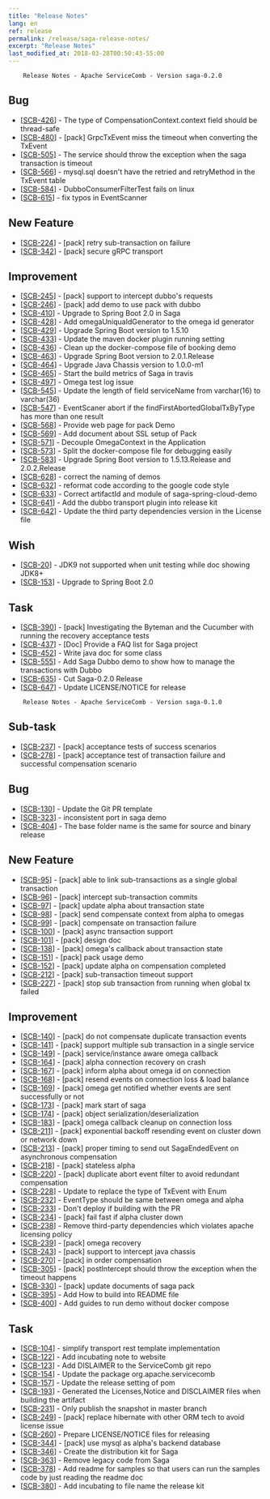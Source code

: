 ```yaml
---
title: "Release Notes"
lang: en
ref: release
permalink: /release/saga-release-notes/
excerpt: "Release Notes"
last_modified_at: 2018-03-28T00:50:43-55:00
---
```



        Release Notes - Apache ServiceComb - Version saga-0.2.0
            
<h2>        Bug
</h2>
<ul>
<li>[<a href='https://issues.apache.org/jira/browse/SCB-426'>SCB-426</a>] -         The type of CompensationContext.context field should be thread-safe
</li>
<li>[<a href='https://issues.apache.org/jira/browse/SCB-480'>SCB-480</a>] -         [pack] GrpcTxEvent miss the timeout when converting the TxEvent 
</li>
<li>[<a href='https://issues.apache.org/jira/browse/SCB-505'>SCB-505</a>] -         The service should throw the exception when the saga transaction is timeout
</li>
<li>[<a href='https://issues.apache.org/jira/browse/SCB-566'>SCB-566</a>] -         mysql.sql doesn&#39;t have the retried and retryMethod in the TxEvent table
</li>
<li>[<a href='https://issues.apache.org/jira/browse/SCB-584'>SCB-584</a>] -         DubboConsumerFilterTest fails on linux
</li>
<li>[<a href='https://issues.apache.org/jira/browse/SCB-615'>SCB-615</a>] -         fix typos in EventScanner
</li>
</ul>
        
<h2>        New Feature
</h2>
<ul>
<li>[<a href='https://issues.apache.org/jira/browse/SCB-224'>SCB-224</a>] -         [pack] retry sub-transaction on failure
</li>
<li>[<a href='https://issues.apache.org/jira/browse/SCB-342'>SCB-342</a>] -         [pack] secure gRPC transport
</li>
</ul>
        
<h2>        Improvement
</h2>
<ul>
<li>[<a href='https://issues.apache.org/jira/browse/SCB-245'>SCB-245</a>] -         [pack] support to intercept dubbo&#39;s requests
</li>
<li>[<a href='https://issues.apache.org/jira/browse/SCB-246'>SCB-246</a>] -         [pack] add demo to use pack with dubbo
</li>
<li>[<a href='https://issues.apache.org/jira/browse/SCB-410'>SCB-410</a>] -         Upgrade to Spring Boot 2.0 in Saga
</li>
<li>[<a href='https://issues.apache.org/jira/browse/SCB-428'>SCB-428</a>] -         Add omegaUniquaIdGenerator to the omega id generator
</li>
<li>[<a href='https://issues.apache.org/jira/browse/SCB-429'>SCB-429</a>] -         Upgrade Spring Boot version to 1.5.10
</li>
<li>[<a href='https://issues.apache.org/jira/browse/SCB-433'>SCB-433</a>] -         Update the maven docker plugin running setting
</li>
<li>[<a href='https://issues.apache.org/jira/browse/SCB-436'>SCB-436</a>] -         Clean up the docker-compose file of booking demo
</li>
<li>[<a href='https://issues.apache.org/jira/browse/SCB-463'>SCB-463</a>] -         Upgrade Spring Boot version to 2.0.1.Release
</li>
<li>[<a href='https://issues.apache.org/jira/browse/SCB-464'>SCB-464</a>] -         Upgrade Java Chassis version to 1.0.0-m1
</li>
<li>[<a href='https://issues.apache.org/jira/browse/SCB-465'>SCB-465</a>] -         Start the build metrics of Saga in travis
</li>
<li>[<a href='https://issues.apache.org/jira/browse/SCB-497'>SCB-497</a>] -         Omega test log issue
</li>
<li>[<a href='https://issues.apache.org/jira/browse/SCB-545'>SCB-545</a>] -         Update the length of field serviceName from varchar(16) to varchar(36)
</li>
<li>[<a href='https://issues.apache.org/jira/browse/SCB-547'>SCB-547</a>] -         EventScaner abort if the findFirstAbortedGlobalTxByType has more than one result
</li>
<li>[<a href='https://issues.apache.org/jira/browse/SCB-568'>SCB-568</a>] -         Provide web page for pack Demo
</li>
<li>[<a href='https://issues.apache.org/jira/browse/SCB-569'>SCB-569</a>] -         Add document about SSL setup of Pack
</li>
<li>[<a href='https://issues.apache.org/jira/browse/SCB-571'>SCB-571</a>] -         Decouple OmegaContext in the Application
</li>
<li>[<a href='https://issues.apache.org/jira/browse/SCB-573'>SCB-573</a>] -         Split the docker-compose file for debugging easily
</li>
<li>[<a href='https://issues.apache.org/jira/browse/SCB-583'>SCB-583</a>] -         Upgrade Spring Boot version to 1.5.13.Release and 2.0.2.Release
</li>
<li>[<a href='https://issues.apache.org/jira/browse/SCB-628'>SCB-628</a>] -         correct the naming of demos
</li>
<li>[<a href='https://issues.apache.org/jira/browse/SCB-632'>SCB-632</a>] -         reformat code according to the google code style
</li>
<li>[<a href='https://issues.apache.org/jira/browse/SCB-633'>SCB-633</a>] -         Correct artifactId and module of saga-spring-cloud-demo
</li>
<li>[<a href='https://issues.apache.org/jira/browse/SCB-641'>SCB-641</a>] -         Add the dubbo transport plugin into release kit
</li>
<li>[<a href='https://issues.apache.org/jira/browse/SCB-642'>SCB-642</a>] -         Update the third party dependencies version in the License file
</li>
</ul>
        
<h2>        Wish
</h2>
<ul>
<li>[<a href='https://issues.apache.org/jira/browse/SCB-20'>SCB-20</a>] -         JDK9 not supported when unit testing while doc showing JDK8+
</li>
<li>[<a href='https://issues.apache.org/jira/browse/SCB-153'>SCB-153</a>] -         Upgrade to Spring Boot 2.0 
</li>
</ul>
    
<h2>        Task
</h2>
<ul>
<li>[<a href='https://issues.apache.org/jira/browse/SCB-390'>SCB-390</a>] -         [pack] Investigating the Byteman and the Cucumber with running the recovery acceptance tests
</li>
<li>[<a href='https://issues.apache.org/jira/browse/SCB-437'>SCB-437</a>] -         [Doc] Provide a FAQ list for Saga project
</li>
<li>[<a href='https://issues.apache.org/jira/browse/SCB-452'>SCB-452</a>] -         Write java doc for some class
</li>
<li>[<a href='https://issues.apache.org/jira/browse/SCB-555'>SCB-555</a>] -         Add Saga Dubbo demo to show how to manage the transactions with Dubbo
</li>
<li>[<a href='https://issues.apache.org/jira/browse/SCB-635'>SCB-635</a>] -         Cut Saga-0.2.0 Release
</li>
<li>[<a href='https://issues.apache.org/jira/browse/SCB-647'>SCB-647</a>] -         Update LICENSE/NOTICE for release
</li>
</ul>
                                                                                                                                    


        Release Notes - Apache ServiceComb - Version saga-0.1.0
    
<h2>        Sub-task
</h2>
<ul>
<li>[<a href='https://issues.apache.org/jira/browse/SCB-237'>SCB-237</a>] -         [pack] acceptance tests of success scenarios
</li>
<li>[<a href='https://issues.apache.org/jira/browse/SCB-278'>SCB-278</a>] -         [pack] acceptance test of transaction failure and successful compensation scenario
</li>
</ul>
        
<h2>        Bug
</h2>
<ul>
<li>[<a href='https://issues.apache.org/jira/browse/SCB-130'>SCB-130</a>] -         Update the Git PR template
</li>
<li>[<a href='https://issues.apache.org/jira/browse/SCB-323'>SCB-323</a>] -         inconsistent port in saga demo
</li>
<li>[<a href='https://issues.apache.org/jira/browse/SCB-404'>SCB-404</a>] -         The base folder name is the same for source and binary release
</li>
</ul>
            
<h2>        New Feature
</h2>
<ul>
<li>[<a href='https://issues.apache.org/jira/browse/SCB-95'>SCB-95</a>] -         [pack] able to link sub-transactions as a single global transaction
</li>
<li>[<a href='https://issues.apache.org/jira/browse/SCB-96'>SCB-96</a>] -         [pack] intercept sub-transaction commits
</li>
<li>[<a href='https://issues.apache.org/jira/browse/SCB-97'>SCB-97</a>] -         [pack] update alpha about transaction state
</li>
<li>[<a href='https://issues.apache.org/jira/browse/SCB-98'>SCB-98</a>] -         [pack] send compensate context from alpha to omegas
</li>
<li>[<a href='https://issues.apache.org/jira/browse/SCB-99'>SCB-99</a>] -         [pack] compensate on transaction failure
</li>
<li>[<a href='https://issues.apache.org/jira/browse/SCB-100'>SCB-100</a>] -         [pack] async transaction support
</li>
<li>[<a href='https://issues.apache.org/jira/browse/SCB-101'>SCB-101</a>] -         [pack] design doc
</li>
<li>[<a href='https://issues.apache.org/jira/browse/SCB-138'>SCB-138</a>] -         [pack] omega&#39;s callback about transaction state
</li>
<li>[<a href='https://issues.apache.org/jira/browse/SCB-151'>SCB-151</a>] -         [pack] pack usage demo
</li>
<li>[<a href='https://issues.apache.org/jira/browse/SCB-152'>SCB-152</a>] -         [pack] update alpha on compensation completed
</li>
<li>[<a href='https://issues.apache.org/jira/browse/SCB-212'>SCB-212</a>] -         [pack] sub-transaction timeout support
</li>
<li>[<a href='https://issues.apache.org/jira/browse/SCB-227'>SCB-227</a>] -         [pack] stop sub transaction from running when global tx failed
</li>
</ul>
    
<h2>        Improvement
</h2>
<ul>
<li>[<a href='https://issues.apache.org/jira/browse/SCB-140'>SCB-140</a>] -         [pack] do not compensate duplicate transaction events
</li>
<li>[<a href='https://issues.apache.org/jira/browse/SCB-141'>SCB-141</a>] -         [pack] support multiple sub transaction in a single service
</li>
<li>[<a href='https://issues.apache.org/jira/browse/SCB-149'>SCB-149</a>] -         [pack] service/instance aware omega callback
</li>
<li>[<a href='https://issues.apache.org/jira/browse/SCB-164'>SCB-164</a>] -         [pack] alpha connection recovery on crash
</li>
<li>[<a href='https://issues.apache.org/jira/browse/SCB-167'>SCB-167</a>] -         [pack] inform alpha about omega id on connection
</li>
<li>[<a href='https://issues.apache.org/jira/browse/SCB-168'>SCB-168</a>] -         [pack] resend events on connection loss &amp; load balance
</li>
<li>[<a href='https://issues.apache.org/jira/browse/SCB-169'>SCB-169</a>] -         [pack] omega get notified whether events are sent successfully or not
</li>
<li>[<a href='https://issues.apache.org/jira/browse/SCB-173'>SCB-173</a>] -         [pack] mark start of saga
</li>
<li>[<a href='https://issues.apache.org/jira/browse/SCB-174'>SCB-174</a>] -         [pack] object serialization/deserialization
</li>
<li>[<a href='https://issues.apache.org/jira/browse/SCB-183'>SCB-183</a>] -         [pack] omega callback cleanup on connection loss
</li>
<li>[<a href='https://issues.apache.org/jira/browse/SCB-211'>SCB-211</a>] -         [pack] exponential backoff resending event on cluster down or network down
</li>
<li>[<a href='https://issues.apache.org/jira/browse/SCB-213'>SCB-213</a>] -         [pack] proper timing to send out SagaEndedEvent on asynchronous compensation
</li>
<li>[<a href='https://issues.apache.org/jira/browse/SCB-218'>SCB-218</a>] -         [pack] stateless alpha
</li>
<li>[<a href='https://issues.apache.org/jira/browse/SCB-220'>SCB-220</a>] -         [pack] duplicate abort event filter to avoid redundant compensation
</li>
<li>[<a href='https://issues.apache.org/jira/browse/SCB-228'>SCB-228</a>] -         Update to replace the type of TxEvent with Enum
</li>
<li>[<a href='https://issues.apache.org/jira/browse/SCB-232'>SCB-232</a>] -         EventType should be same between omega and alpha
</li>
<li>[<a href='https://issues.apache.org/jira/browse/SCB-233'>SCB-233</a>] -         Don&#39;t deploy if building with the PR
</li>
<li>[<a href='https://issues.apache.org/jira/browse/SCB-234'>SCB-234</a>] -         [pack] fail fast if alpha cluster down
</li>
<li>[<a href='https://issues.apache.org/jira/browse/SCB-238'>SCB-238</a>] -         Remove third-party dependencies which violates apache licensing policy
</li>
<li>[<a href='https://issues.apache.org/jira/browse/SCB-239'>SCB-239</a>] -         [pack] omega recovery
</li>
<li>[<a href='https://issues.apache.org/jira/browse/SCB-243'>SCB-243</a>] -         [pack] support to intercept java chassis
</li>
<li>[<a href='https://issues.apache.org/jira/browse/SCB-270'>SCB-270</a>] -         [pack] in order compensation
</li>
<li>[<a href='https://issues.apache.org/jira/browse/SCB-305'>SCB-305</a>] -         [pack] postIntercept should throw the exception when the timeout happens
</li>
<li>[<a href='https://issues.apache.org/jira/browse/SCB-330'>SCB-330</a>] -         [pack] update documents of saga pack
</li>
<li>[<a href='https://issues.apache.org/jira/browse/SCB-395'>SCB-395</a>] -         Add How to build into README file
</li>
<li>[<a href='https://issues.apache.org/jira/browse/SCB-400'>SCB-400</a>] -         Add guides to run demo without docker compose 
</li>
</ul>
            
<h2>        Task
</h2>
<ul>
<li>[<a href='https://issues.apache.org/jira/browse/SCB-104'>SCB-104</a>] -         simplify transport rest template implementation
</li>
<li>[<a href='https://issues.apache.org/jira/browse/SCB-122'>SCB-122</a>] -         Add incubating note to website
</li>
<li>[<a href='https://issues.apache.org/jira/browse/SCB-123'>SCB-123</a>] -         Add DISLAIMER to the ServiceComb git repo
</li>
<li>[<a href='https://issues.apache.org/jira/browse/SCB-154'>SCB-154</a>] -         Update the package  org.apache.servicecomb
</li>
<li>[<a href='https://issues.apache.org/jira/browse/SCB-157'>SCB-157</a>] -         Update the release setting of pom
</li>
<li>[<a href='https://issues.apache.org/jira/browse/SCB-193'>SCB-193</a>] -         Generated the Licenses,Notice and DISCLAIMER files when building the artifact
</li>
<li>[<a href='https://issues.apache.org/jira/browse/SCB-231'>SCB-231</a>] -         Only publish the snapshot in master branch
</li>
<li>[<a href='https://issues.apache.org/jira/browse/SCB-249'>SCB-249</a>] -         [pack] replace hibernate with other ORM tech to avoid license issue
</li>
<li>[<a href='https://issues.apache.org/jira/browse/SCB-260'>SCB-260</a>] -         Prepare LICENSE/NOTICE files for releasing
</li>
<li>[<a href='https://issues.apache.org/jira/browse/SCB-344'>SCB-344</a>] -         [pack] use mysql as alpha&#39;s backend database
</li>
<li>[<a href='https://issues.apache.org/jira/browse/SCB-346'>SCB-346</a>] -         Create the distribution kit for Saga
</li>
<li>[<a href='https://issues.apache.org/jira/browse/SCB-363'>SCB-363</a>] -         Remove legacy code from Saga
</li>
<li>[<a href='https://issues.apache.org/jira/browse/SCB-378'>SCB-378</a>] -         Add readme for samples so that users can run the samples code by just reading the readme doc
</li>
<li>[<a href='https://issues.apache.org/jira/browse/SCB-380'>SCB-380</a>] -         Add incubating to file name the release kit
</li>
</ul>
